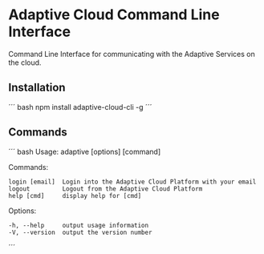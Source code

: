 # Adaptive Cloud Command Line Interface

Command Line Interface for communicating with the Adaptive Services on the cloud.

## Installation

´´´ bash
npm install adaptive-cloud-cli -g
´´´

## Commands

´´´ bash
  Usage: adaptive [options] [command]


  Commands:

    login [email]  Login into the Adaptive Cloud Platform with your email
    logout         Logout from the Adaptive Cloud Platform
    help [cmd]     display help for [cmd]

  Options:

    -h, --help     output usage information
    -V, --version  output the version number

´´´
